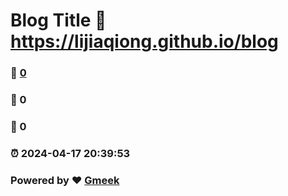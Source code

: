 # Blog Title :link: https://lijiaqiong.github.io/blog 
### :page_facing_up: [0](https://lijiaqiong.github.io/blog/tag.html) 
### :speech_balloon: 0 
### :hibiscus: 0 
### :alarm_clock: 2024-04-17 20:39:53 
### Powered by :heart: [Gmeek](https://github.com/Meekdai/Gmeek)
